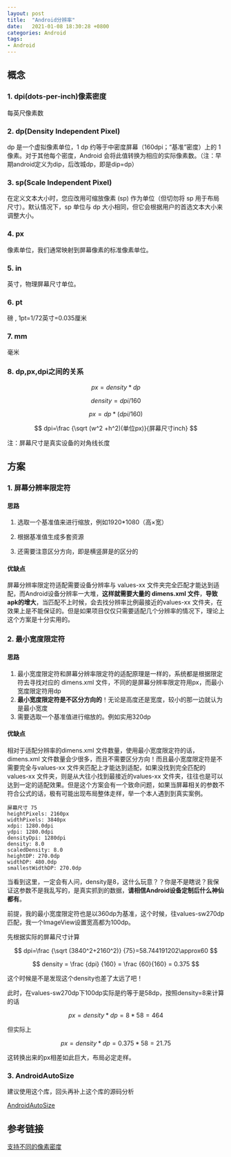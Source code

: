```yaml
---
layout: post
title:  "Android分辨率"
date:   2021-01-08 18:30:28 +0800
categories: Android 
tags:
- Android
---
```




## **概念**

### 1. dpi(dots-per-inch)像素密度
每英尺像素数
### 2. dp(Density Independent Pixel)
dp 是一个虚拟像素单位，1 dp 约等于中密度屏幕（160dpi；“基准”密度）上的 1 像素。对于其他每个密度，Android 会将此值转换为相应的实际像素数。（注：早期android定义为dip，后改城dp，即是dip=dp）
### 3. sp(Scale Independent Pixel) 
在定义文本大小时，您应改用可缩放像素 (sp) 作为单位（但切勿将 sp 用于布局尺寸）。默认情况下，sp 单位与 dp 大小相同，但它会根据用户的首选文本大小来调整大小。
### 4. px
像素单位，我们通常映射到屏幕像素的标准像素单位。
### 5. in
英寸，物理屏幕尺寸单位。

### 6. pt

磅 , 1pt=1/72英寸=0.035厘米

### 7. mm

毫米

### 8. dp,px,dpi之间的关系

$$
px = density * dp
$$

$$
density = dpi / 160
$$

$$
px = dp * (dpi / 160)
$$

$$
dpi=\frac {\sqrt (w^2 +h^2)(单位px)}{屏幕尺寸inch}
$$

注：屏幕尺寸是真实设备的对角线长度


## **方案**

### 1. 屏幕分辨率限定符

#### 思路

1. 选取一个基准值来进行缩放，例如1920*1080（高×宽）

2. 根据基准值生成多套资源

3. 还需要注意区分方向，即是横竖屏是的区分的

#### 优缺点 
屏幕分辨率限定符适配需要设备分辨率与 values-xx 文件夹完全匹配才能达到适配，而Android设备分辨率一大堆，**这样就需要大量的 dimens.xml 文件**，**导致apk的增大**，当匹配不上时候，会去找分辨率比例最接近的values-xx 文件夹，在效果上是不能保证的。但是如果项目仅仅只需要适配几个分辨率的情况下，理论上这个方案是十分实用的。

### 2. 最小宽度限定符
#### 思路

1. 最小宽度限定符和屏幕分辨率限定符的适配原理是一样的，系统都是根据限定符去寻找对应的 dimens.xml 文件，不同的是屏幕分辨率限定符用px，而最小宽度限定符用dp
2. **最小宽度限定符是不区分方向的**！无论是高度还是宽度，较小的那一边就认为是最小宽度
3. 需要选取一个基准值进行缩放的。例如实用320dp

#### 优缺点
相对于适配分辨率的dimens.xml 文件数量，使用最小宽度限定符的话，dimens.xml 文件数量会少很多，而且不需要区分方向！而且最小宽度限定符是不需要完全与values-xx 文件夹匹配上才能达到适配，如果没找到完全匹配的values-xx 文件夹，则是从大往小找到最接近的values-xx 文件夹，往往也是可以达到一定的适配效果。但是这个方案会有一个致命问题，如果当屏幕相关的参数不符合公式的话，极有可能出现布局整体走样，举一个本人遇到到真实案例。
```
屏幕尺寸 75
heightPixels: 2160px
widthPixels: 3840px
xdpi: 1280.0dpi
ydpi: 1280.0dpi
densityDpi: 1280dpi
density: 8.0
scaledDensity: 8.0
heightDP: 270.0dp
widthDP: 480.0dp
smallestWidthDP: 270.0dp
```
当看到这里，一定会有人问，density是8，这什么玩意？？你是不是瞎说？我保证这参数不是我乱写的，是真实抓到的数据，**请相信Android设备定制后什么神仙都有**。

前提，我的最小宽度限定符也是以360dp为基准，这个时候，往values-sw270dp匹配，我一个ImageView设置宽高都为100dp。

先根据实际的屏幕尺寸计算

$$
dpi=\frac {\sqrt (3840^2+2160^2)} {75}=58.744191202\approx60
$$

$$
density = \frac {dpi} {160} = \frac {60}{160} = 0.375
$$

这个时候是不是发现这个density也差了太远了吧！

此时，在values-sw270dp下100dp实际是约等于是58dp，按照density=8来计算的话

$$
px = density * dp = 8 * 58 = 464
$$

但实际上

$$
px = density * dp = 0.375 * 58 = 21.75
$$

这转换出来的px相差如此巨大，布局必定走样。

### 3. AndroidAutoSize

建议使用这个库，回头再补上这个库的源码分析

[AndroidAutoSize](https://github.com/JessYanCoding/AndroidAutoSize)


## 参考链接
[支持不同的像素密度](https://developer.android.google.cn/training/multiscreen/screendensities#java) 
